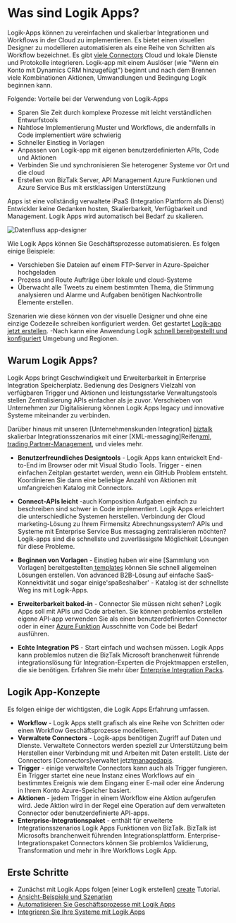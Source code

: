 <properties 
    pageTitle="Was sind Logik Apps?" 
    description="Weitere Informationen zu App Service Logik Apps" 
    authors="kevinlam1" 
    manager="dwrede" 
    editor="" 
    services="logic-apps" 
    documentationCenter=""/>

<tags
    ms.service="logic-apps"
    ms.workload="na"
    ms.tgt_pltfrm="na"
    ms.devlang="na"
    ms.topic="hero-article" 
    ms.date="10/12/2016"
    ms.author="klam"/>

# <a name="what-are-logic-apps"></a>Was sind Logik Apps?

Logik-Apps können zu vereinfachen und skalierbar Integrationen und Workflows in der Cloud zu implementieren. Es bietet einen visuellen Designer zu modellieren automatisieren als eine Reihe von Schritten als Workflow bezeichnet.  Es gibt [viele Connectors](../connectors/apis-list.md) Cloud und lokale Dienste und Protokolle integrieren.  Logik-app mit einem Auslöser (wie "Wenn ein Konto mit Dynamics CRM hinzugefügt") beginnt und nach dem Brennen viele Kombinationen Aktionen, Umwandlungen und Bedingung Logik beginnen kann.

Folgende: Vorteile bei der Verwendung von Logik-Apps  

- Sparen Sie Zeit durch komplexe Prozesse mit leicht verständlichen Entwurfstools
- Nahtlose Implementierung Muster und Workflows, die andernfalls in Code implementiert wäre schwierig
- Schneller Einstieg in Vorlagen
- Anpassen von Logik-app mit eigenen benutzerdefinierten APIs, Code und Aktionen
- Verbinden Sie und synchronisieren Sie heterogener Systeme vor Ort und die cloud
- Erstellen von BizTalk Server, API Management Azure Funktionen und Azure Service Bus mit erstklassigen Unterstützung

Apps ist eine vollständig verwaltete iPaaS (Integration Plattform als Dienst) Entwickler keine Gedanken hosten, Skalierbarkeit, Verfügbarkeit und Management.  Logik Apps wird automatisch bei Bedarf zu skalieren.

![Datenfluss app-designer](./media/app-service-logic-what-are-logic-apps/LogicAppCapture2.png)

Wie Logik Apps können Sie Geschäftsprozesse automatisieren. Es folgen einige Beispiele:  
 
* Verschieben Sie Dateien auf einem FTP-Server in Azure-Speicher hochgeladen
* Prozess und Route Aufträge über lokale und cloud-Systeme
* Überwacht alle Tweets zu einem bestimmten Thema, die Stimmung analysieren und Alarme und Aufgaben benötigen Nachkontrolle Elemente erstellen.

Szenarien wie diese können von der visuelle Designer und ohne eine einzige Codezeile schreiben konfiguriert werden. Get gestartet [Logik-app jetzt erstellen][create].  -Nach kann eine Anwendung Logik [schnell bereitgestellt und konfiguriert](app-service-logic-create-deploy-template.md) Umgebung und Regionen.

## <a name="why-logic-apps"></a>Warum Logik Apps?

Logik Apps bringt Geschwindigkeit und Erweiterbarkeit in Enterprise Integration Speicherplatz.  Bedienung des Designers Vielzahl von verfügbaren Trigger und Aktionen und leistungsstarke Verwaltungstools stellen Zentralisierung APIs einfacher als je zuvor.  Verschieben von Unternehmen zur Digitalisierung können Logik Apps legacy und innovative Systeme miteinander zu verbinden.

Darüber hinaus mit unseren [Unternehmenskunden Integration] [ biztalk] skalierbar Integrationsszenarios mit einer [XML-messaging]Reifen[xml], [trading Partner-Management][tpm], und vieles mehr.

- **Benutzerfreundliches Designtools** - Logik Apps kann entwickelt End-to-End im Browser oder mit Visual Studio Tools. Trigger - einen einfachen Zeitplan gestartet werden, wenn ein GitHub Problem entsteht. Koordinieren Sie dann eine beliebige Anzahl von Aktionen mit umfangreichen Katalog mit Connectors.

- **Connect-APIs leicht** -auch Komposition Aufgaben einfach zu beschreiben sind schwer in Code implementiert. Logik Apps erleichtert die unterschiedliche Systemen herstellen. Verbindung der Cloud marketing-Lösung zu Ihrem Firmensitz Abrechnungssystem? APIs und Systeme mit Enterprise Service Bus messaging zentralisieren möchten? Logik-apps sind die schnellste und zuverlässigste Möglichkeit Lösungen für diese Probleme.

- **Beginnen von Vorlagen** - Einstieg haben wir eine [Sammlung von Vorlagen] bereitgestellten[ templates] können Sie schnell allgemeinen Lösungen erstellen. Von advanced B2B-Lösung auf einfache SaaS-Konnektivität und sogar einige'spaßeshalber' - Katalog ist der schnellste Weg ins mit Logik-Apps.

- **Erweiterbarkeit baked-in** - Connector Sie müssen nicht sehen? Logik Apps soll mit APIs und Code arbeiten. Sie können problemlos erstellen eigene API-app verwenden Sie als einen benutzerdefinierten Connector oder in einer [Azure Funktion](https://functions.azure.com) Ausschnitte von Code bei Bedarf ausführen. 

- **Echte Integration PS** - Start einfach und wachsen müssen. Logik Apps kann problemlos nutzen die BizTalk Microsoft branchenweit führende integrationslösung für Integration-Experten die Projektmappen erstellen, die sie benötigen. Erfahren Sie mehr über [Enterprise Integration Packs](./app-service-logic-enterprise-integration-overview.md).

## <a name="logic-app-concepts"></a>Logik App-Konzepte

Es folgen einige der wichtigsten, die Logik Apps Erfahrung umfassen. 

- **Workflow** - Logik Apps stellt grafisch als eine Reihe von Schritten oder einen Workflow Geschäftsprozesse modellieren.
- **Verwaltete Connectors** - Logik-apps benötigen Zugriff auf Daten und Dienste. Verwaltete Connectors werden speziell zur Unterstützung beim Herstellen einer Verbindung mit und Arbeiten mit Daten erstellt. Liste der Connectors [Connectors]verwaltet jetzt[managedapis].
- **Trigger** - einige verwaltete Connectors kann auch als Trigger fungieren. Ein Trigger startet eine neue Instanz eines Workflows auf ein bestimmtes Ereignis wie dem Eingang einer E-mail oder eine Änderung in Ihrem Konto Azure-Speicher basiert.
-  **Aktionen** - jedem Trigger in einem Workflow eine Aktion aufgerufen wird. Jede Aktion wird in der Regel eine Operation auf dem verwalteten Connector oder benutzerdefinierte API-apps.
- **Enterprise-Integrationspaket** - enthält für erweiterte Integrationsszenarios Logik Apps Funktionen von BizTalk. BizTalk ist Microsofts branchenweit führenden Integrationsplattform. Enterprise-Integrationspaket Connectors können Sie problemlos Validierung, Transformation und mehr in Ihre Workflows Logik App.

## <a name="getting-started"></a>Erste Schritte  

- Zunächst mit Logik Apps folgen [einer Logik erstellen] [ create] Tutorial.  
- [Ansicht-Beispiele und Szenarien](app-service-logic-examples-and-scenarios.md)
- [Automatisieren Sie Geschäftsprozesse mit Logik Apps](http://channel9.msdn.com/Events/Build/2016/T694) 
- [Integrieren Sie Ihre Systeme mit Logik Apps](http://channel9.msdn.com/Events/Build/2016/P462)

[biztalk]: app-service-logic-enterprise-integration-accounts.md
[appservice]: ../app-service/app-service-value-prop-what-is.md
[create]: app-service-logic-create-a-logic-app.md
[managedapis]: ../connectors/apis-list.md
[tpm]: app-service-logic-enterprise-integration-accounts.md
[xml]: app-service-logic-enterprise-integration-b2b.md
[templates]: app-service-logic-use-logic-app-templates.md
